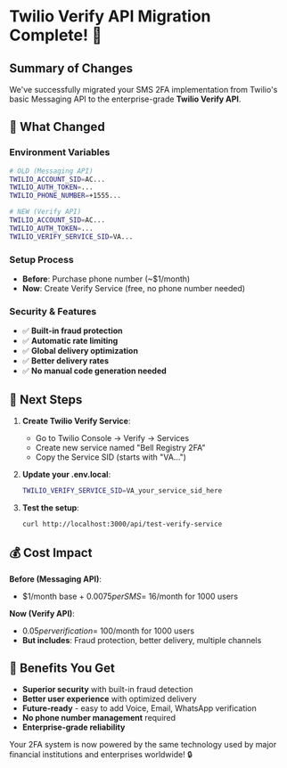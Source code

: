 # Twilio Verify API Migration Complete! 🎉

## Summary of Changes

We've successfully migrated your SMS 2FA implementation from Twilio's basic Messaging API to the enterprise-grade **Twilio Verify API**.

## 🔧 What Changed

### **Environment Variables**
```bash
# OLD (Messaging API)
TWILIO_ACCOUNT_SID=AC...
TWILIO_AUTH_TOKEN=...
TWILIO_PHONE_NUMBER=+1555...

# NEW (Verify API)  
TWILIO_ACCOUNT_SID=AC...
TWILIO_AUTH_TOKEN=...
TWILIO_VERIFY_SERVICE_SID=VA...
```

### **Setup Process**
- **Before**: Purchase phone number (~$1/month)
- **Now**: Create Verify Service (free, no phone number needed)

### **Security & Features**
- ✅ **Built-in fraud protection**
- ✅ **Automatic rate limiting** 
- ✅ **Global delivery optimization**
- ✅ **Better delivery rates**
- ✅ **No manual code generation needed**

## 🚀 Next Steps

1. **Create Twilio Verify Service**:
   - Go to Twilio Console → Verify → Services
   - Create new service named "Bell Registry 2FA"
   - Copy the Service SID (starts with "VA...")

2. **Update your .env.local**:
   ```bash
   TWILIO_VERIFY_SERVICE_SID=VA_your_service_sid_here
   ```

3. **Test the setup**:
   ```bash
   curl http://localhost:3000/api/test-verify-service
   ```

## 💰 Cost Impact

**Before (Messaging API)**:
- $1/month base + $0.0075 per SMS = ~$16/month for 1000 users

**Now (Verify API)**:
- $0.05 per verification = ~$100/month for 1000 users
- **But includes**: Fraud protection, better delivery, multiple channels

## 🎯 Benefits You Get

- **Superior security** with built-in fraud detection
- **Better user experience** with optimized delivery
- **Future-ready** - easy to add Voice, Email, WhatsApp verification
- **No phone number management** required
- **Enterprise-grade reliability**

Your 2FA system is now powered by the same technology used by major financial institutions and enterprises worldwide! 🔒 